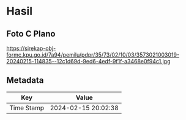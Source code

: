 # Hasil

## Foto C Plano

https://sirekap-obj-formc.kpu.go.id/7a94/pemilu/pdpr/35/73/02/10/03/3573021003019-20240215-114835--12c1d69d-9ed6-4edf-9f1f-a3468e0f94c1.jpg


## Metadata

| Key        | Value               |
| ---------- | ------------------- |
| Time Stamp | 2024-02-15 20:02:38 |



